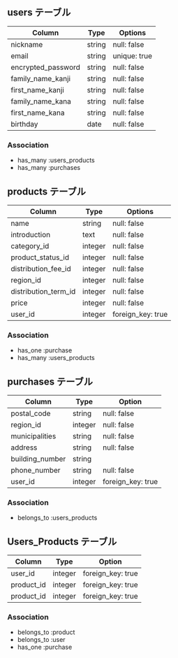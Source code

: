 ## users テーブル

| Column             | Type    | Options      |
| --------           | ------  | -----------  |
| nickname           | string  | null: false  |
| email              | string  | unique: true |
| encrypted_password | string  | null: false  |
| family_name_kanji  | string  | null: false  |
| first_name_kanji   | string  | null: false  |
| family_name_kana   | string  | null: false  |
| first_name_kana    | string  | null: false  |
| birthday           | date    | null: false  |

### Association

- has_many :users_products
- has_many :purchases

## products テーブル

| Column               | Type          | Options     |
| ------               | ------        | ----------- |
| name                 | string        | null: false |
| introduction         | text          | null: false |
| category_id          | integer       | null: false |
| product_status_id    | integer       | null: false |
| distribution_fee_id  | integer       | null: false |
| region_id            | integer       | null: false |
| distribution_term_id | integer       | null: false |
| price                | integer       | null: false |
| user_id              | integer       | foreign_key: true |

### Association

- has_one  :purchase
- has_many :users_products

## purchases テーブル

| Column          | Type    | Option            |
| ------          | ------- | -----------       |
| postal_code     | string  | null: false       |
| region_id       | integer | null: false       |
| municipalities  | string  | null: false       |
| address         | string  | null: false       |
| building_number | string  |                   |
| phone_number    | string  | null: false       |
| user_id         | integer | foreign_key: true |


### Association

- belongs_to :users_products

## Users_Products テーブル
| Column          | Type    | Option            |
| ------          | ------- | -----------       |
| user_id         | integer | foreign_key: true |
| product_id      | integer | foreign_key: true |
| product_id      | integer | foreign_key: true |

### Association

- belongs_to :product
- belongs_to :user
- has_one :purchase